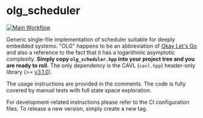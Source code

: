 # olg_scheduler

[![Main Workflow](https://github.com/zubax/olg_scheduler/actions/workflows/main.yml/badge.svg)](https://github.com/zubax/olg_scheduler/actions/workflows/main.yml)

Generic single-file implementation of scheduler suitable for deeply embedded systems.
"OLG" happens to be an abbreviation of [Okay Let's Go](https://www.youtube.com/watch?v=Jo6fKboqfMs)
and also a reference to the fact that it has a logarithmic asymptotic complexity.
**Simply copy `olg_scheduler.hpp` into your project tree and you are ready to roll.**
The only dependency is the CAVL (`cavl.hpp`) header-only library
(>= [v3.1.0](https://github.com/pavel-kirienko/cavl/tree/3.1.0)).

The usage instructions are provided in the comments.
The code is fully covered by manual tests with full state space exploration.

For development-related instructions please refer to the CI configuration files.
To release a new version, simply create a new tag.

